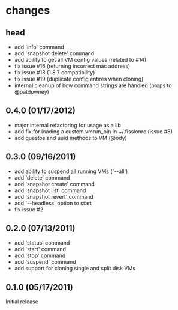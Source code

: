 # changes

## head
* add 'info' command
* add 'snapshot delete' command
* add ability to get all VM config values (related to #14)
* fix issue #16 (returning incorrect mac address)
* fix issue #18 (1.8.7 compatibility)
* fix issue #19 (duplicate config entires when cloning)
* internal cleanup of how command strings are handled (props to @patdowney)

## 0.4.0 (01/17/2012)
* major internal refactoring for usage as a lib
* add fix for loading a custom vmrun_bin in ~/.fissionrc (issue #8)
* add guestos and uuid methods to VM (@ody)

## 0.3.0 (09/16/2011)
* add ability to suspend all running VMs ('--all')
* add 'delete' command
* add 'snapshot create' command
* add 'snapshot list' command
* add 'snapshot revert' command
* add '--headless' option to start
* fix issue #2

## 0.2.0 (07/13/2011)
* add 'status' command
* add 'start' command
* add 'stop' command
* add 'suspend' command
* add support for cloning single and split disk VMs

## 0.1.0 (05/17/2011)
Initial release
